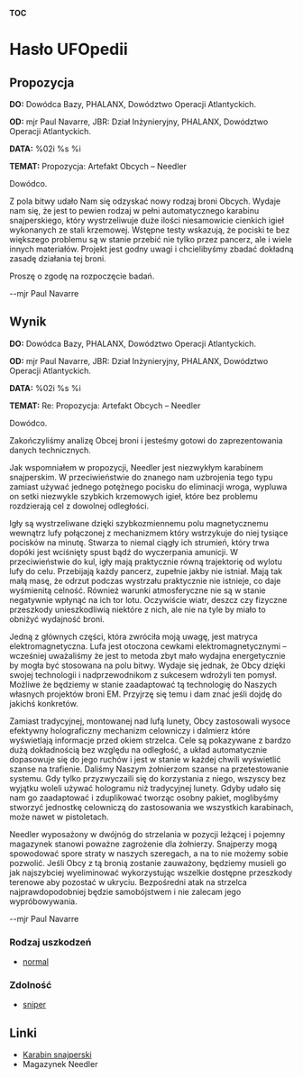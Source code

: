__TOC__

# Hasło UFOpedii

## Propozycja

**DO:** Dowódca Bazy, PHALANX, Dowództwo Operacji Atlantyckich.

**OD:** mjr Paul Navarre, JBR: Dział Inżynieryjny, PHALANX, Dowództwo
Operacji Atlantyckich.

**DATA:** %02i %s %i

**TEMAT:** Propozycja: Artefakt Obcych – Needler

Dowódco.

Z pola bitwy udało Nam się odzyskać nowy rodzaj broni Obcych. Wydaje nam
się, że jest to pewien rodzaj w pełni automatycznego karabinu
snajperskiego, który wystrzeliwuje duże ilości niesamowicie cienkich
igieł wykonanych ze stali krzemowej. Wstępne testy wskazują, że pociski
te bez większego problemu są w stanie przebić nie tylko przez pancerz,
ale i wiele innych materiałów. Projekt jest godny uwagi i chcielibyśmy
zbadać dokładną zasadę działania tej broni.

Proszę o zgodę na rozpoczęcie badań.

--mjr Paul Navarre

## Wynik

**DO:** Dowódca Bazy, PHALANX, Dowództwo Operacji Atlantyckich.

**OD:** mjr Paul Navarre, JBR: Dział Inżynieryjny, PHALANX, Dowództwo
Operacji Atlantyckich.

**DATA:** %02i %s %i

**TEMAT:** Re: Propozycja: Artefakt Obcych – Needler

Dowódco.

Zakończyliśmy analizę Obcej broni i jesteśmy gotowi do zaprezentowania
danych technicznych.

Jak wspomniałem w propozycji, Needler jest niezwykłym karabinem
snajperskim. W przeciwieństwie do znanego nam uzbrojenia tego typu
zamiast używać jednego potężnego pocisku do eliminacji wroga, wypluwa on
setki niezwykle szybkich krzemowych igieł, które bez problemu
rozdzierają cel z dowolnej odległości.

Igły są wystrzeliwane dzięki szybkozmiennemu polu magnetycznemu wewnątrz
lufy połączonej z mechanizmem który wstrzykuje do niej tysiące pocisków
na minutę. Stwarza to niemal ciągły ich strumień, który trwa dopóki jest
wciśnięty spust bądź do wyczerpania amunicji. W przeciwieństwie do kul,
igły mają praktycznie równą trajektorię od wylotu lufy do celu.
Przebijają każdy pancerz, zupełnie jakby nie istniał. Mają tak małą
masę, że odrzut podczas wystrzału praktycznie nie istnieje, co daje
wyśmienitą celność. Również warunki atmosferyczne nie są w stanie
negatywnie wpłynąć na ich tor lotu. Oczywiście wiatr, deszcz czy
fizyczne przeszkody unieszkodliwią niektóre z nich, ale nie na tyle by
miało to obniżyć wydajność broni.

Jedną z głównych części, która zwróciła moją uwagę, jest matryca
elektromagnetyczna. Lufa jest otoczona cewkami elektromagnetycznymi –
wcześniej uważaliśmy że jest to metoda zbyt mało wydajna energetycznie
by mogła być stosowana na polu bitwy. Wydaje się jednak, że Obcy dzięki
swojej technologii i nadprzewodnikom z sukcesem wdrożyli ten pomysł.
Możliwe że będziemy w stanie zaadaptować tą technologię do Naszych
własnych projektów broni EM. Przyjrzę się temu i dam znać jeśli dojdę do
jakichś konkretów.

Zamiast tradycyjnej, montowanej nad lufą lunety, Obcy zastosowali wysoce
efektywny holograficzny mechanizm celowniczy i dalmierz które
wyświetlają informacje przed okiem strzelca. Cele są pokazywane z bardzo
dużą dokładnością bez względu na odległość, a układ automatycznie
dopasowuje się do jego ruchów i jest w stanie w każdej chwili wyświetlić
szanse na trafienie. Daliśmy Naszym żołnierzom szanse na przetestowanie
systemu. Gdy tylko przyzwyczaili się do korzystania z niego, wszyscy bez
wyjątku woleli używać hologramu niż tradycyjnej lunety. Gdyby udało się
nam go zaadaptować i zduplikować tworząc osobny pakiet, moglibyśmy
stworzyć jednostkę celowniczą do zastosowania we wszystkich karabinach,
może nawet w pistoletach.

Needler wyposażony w dwójnóg do strzelania w pozycji leżącej i pojemny
magazynek stanowi poważne zagrożenie dla żołnierzy. Snajperzy mogą
spowodować spore straty w naszych szeregach, a na to nie możemy sobie
pozwolić. Jeśli Obcy z tą bronią zostanie zauważony, będziemy musieli go
jak najszybciej wyeliminować wykorzystując wszelkie dostępne przeszkody
terenowe aby pozostać w ukryciu. Bezpośredni atak na strzelca
najprawdopodobniej będzie samobójstwem i nie zalecam jego
wypróbowywania.

--mjr Paul Navarre

### Rodzaj uszkodzeń

- [normal](Damage/normal "wikilink")

### Zdolność

- [sniper](Skills/sniper "wikilink")

## Linki

- [Karabin
  snajperski](Ekwipunek/Broń_podstawowa/Karabin_snajperski "wikilink")
- Magazynek Needler